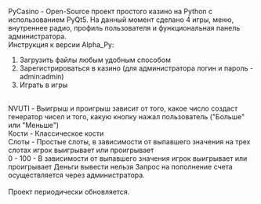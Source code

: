 PyCasino - Open-Source проект простого казино на Python с использованием PyQt5.
На данный момент сделано 4 игры, меню, внутреннее радио, профиль пользователя и функциональная панель администратора.
<br>
Инструкция к версии Alpha_Py:
1. Загрузить файлы любым удобным способом
2. Зарегистрироваться в казино (для администратора логин и пароль - admin:admin)
3. Играть в игры
<br>
NVUTI - Выигрыш и проигрыш зависит от того, какое число создаст генератор чисел и того, какую кнопку нажал пользователь ("Больше" или "Меньше")
<br>
Кости - Классическое кости
<br>
Слоты - Простые слоты, в зависимости от выпавшего значения на трех слотах игрок выигрывает или проигрывает
<br>
0 - 100 - В зависимости от выпавшего значения игрок выигрывает или проигрывает
Деньги вывести нельзя
Запрос на пополнение счета осуществляется через администратора.
<br>
<br>
Проект периодически обновляется.
